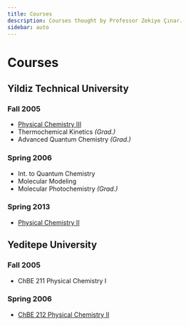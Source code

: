 ```yaml
---
title: Courses
description: Courses thought by Professor Zekiye Çınar.
sidebar: auto
---
```


# Courses

## Yildiz Technical University

### Fall 2005

- [Physical Chemistry III](fall-2005-physical-chemistry-iii/)
- Thermochemical Kinetics _(Grad.)_
- Advanced Quantum Chemistry _(Grad.)_

### Spring 2006

- Int. to Quantum Chemistry
- Molecular Modeling
- Molecular Photochemistry _(Grad.)_

### Spring 2013

- [Physical Chemistry II](spring-2013-physical-chemistry-ii/)

## Yeditepe University

### Fall 2005

- ChBE 211 Physical Chemistry I

### Spring 2006

- [ChBE 212 Physical Chemistry II](spring-2006-physical-chemistry-ii/)
